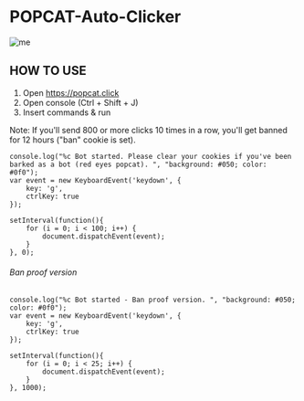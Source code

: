 # POPCAT-Auto-Clicker

![me](https://c.tenor.com/NkAegm0IP8IAAAAC/popcat.gif)
## HOW TO USE
1) Open https://popcat.click
2) Open console (Ctrl + Shift + J)
3) Insert commands & run

Note: If you'll send 800 or more clicks 10 times in a row, you'll get banned for 12 hours ("ban" cookie is set).

```
console.log("%c Bot started. Please clear your cookies if you've been barked as a bot (red eyes popcat). ", "background: #050; color: #0f0");
var event = new KeyboardEvent('keydown', {
	key: 'g',
	ctrlKey: true
});

setInterval(function(){
	for (i = 0; i < 100; i++) {
		document.dispatchEvent(event);
	}
}, 0);
```

###### Ban proof version
```
console.log("%c Bot started - Ban proof version. ", "background: #050; color: #0f0");
var event = new KeyboardEvent('keydown', {
	key: 'g',
	ctrlKey: true
});

setInterval(function(){
	for (i = 0; i < 25; i++) {
		document.dispatchEvent(event);
	}
}, 1000);
```
